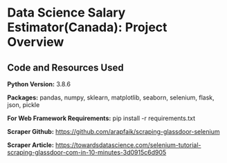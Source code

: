 # Data Science Salary Estimator(Canada): Project Overview

## Code and Resources Used

**Python Version:** 3.8.6

**Packages:** pandas, numpy, sklearn, matplotlib, seaborn, selenium, flask, json, pickle

**For Web Framework Requirements:** pip install -r requirements.txt

**Scraper Github:** https://github.com/arapfaik/scraping-glassdoor-selenium

**Scraper Article:** https://towardsdatascience.com/selenium-tutorial-scraping-glassdoor-com-in-10-minutes-3d0915c6d905
